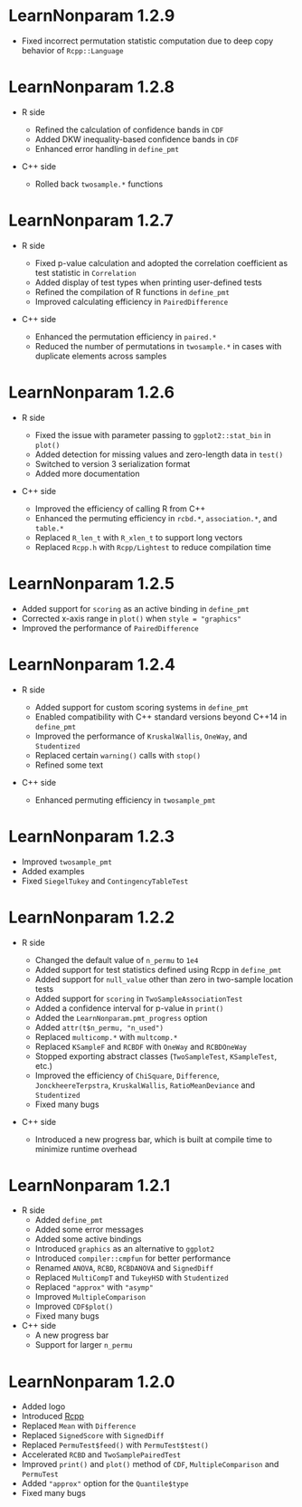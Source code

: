 # LearnNonparam 1.2.9

- Fixed incorrect permutation statistic computation due to deep copy behavior of `Rcpp::Language`

# LearnNonparam 1.2.8

- R side
  - Refined the calculation of confidence bands in `CDF`
  - Added DKW inequality-based confidence bands in `CDF`
  - Enhanced error handling in `define_pmt`

- C++ side
  - Rolled back `twosample.*` functions

# LearnNonparam 1.2.7

- R side
  - Fixed p-value calculation and adopted the correlation coefficient as test statistic in `Correlation`
  - Added display of test types when printing user-defined tests
  - Refined the compilation of R functions in `define_pmt`
  - Improved calculating efficiency in `PairedDifference`

- C++ side
  - Enhanced the permutation efficiency in `paired.*`
  - Reduced the number of permutations in `twosample.*` in cases with duplicate elements across samples

# LearnNonparam 1.2.6

- R side
  - Fixed the issue with parameter passing to `ggplot2::stat_bin` in `plot()`
  - Added detection for missing values and zero-length data in `test()`
  - Switched to version 3 serialization format
  - Added more documentation

- C++ side
  - Improved the efficiency of calling R from C++
  - Enhanced the permuting efficiency in `rcbd.*`, `association.*`, and `table.*`
  - Replaced `R_len_t` with `R_xlen_t` to support long vectors
  - Replaced `Rcpp.h` with `Rcpp/Lightest` to reduce compilation time

# LearnNonparam 1.2.5

- Added support for `scoring` as an active binding in `define_pmt`
- Corrected x-axis range in `plot()` when `style = "graphics"`
- Improved the performance of `PairedDifference`

# LearnNonparam 1.2.4

- R side
  - Added support for custom scoring systems in `define_pmt`
  - Enabled compatibility with C++ standard versions beyond C++14 in `define_pmt`
  - Improved the performance of `KruskalWallis`, `OneWay`, and `Studentized`
  - Replaced certain `warning()` calls with `stop()`
  - Refined some text

- C++ side
  - Enhanced permuting efficiency in `twosample_pmt`

# LearnNonparam 1.2.3

- Improved `twosample_pmt`
- Added examples
- Fixed `SiegelTukey` and `ContingencyTableTest`

# LearnNonparam 1.2.2

- R side
  - Changed the default value of `n_permu` to `1e4`
  - Added support for test statistics defined using Rcpp in `define_pmt`
  - Added support for `null_value` other than zero in two-sample location tests
  - Added support for `scoring` in `TwoSampleAssociationTest`
  - Added a confidence interval for p-value in `print()`
  - Added the `LearnNonparam.pmt_progress` option
  - Added `attr(t$n_permu, "n_used")`
  - Replaced `multicomp.*` with `multcomp.*`
  - Replaced `KSampleF` and `RCBDF` with `OneWay` and `RCBDOneWay`
  - Stopped exporting abstract classes (`TwoSampleTest`, `KSampleTest`, etc.)
  - Improved the efficiency of `ChiSquare`, `Difference`, `JonckheereTerpstra`, `KruskalWallis`, `RatioMeanDeviance` and `Studentized`
  - Fixed many bugs

- C++ side
  - Introduced a new progress bar, which is built at compile time to minimize runtime overhead

# LearnNonparam 1.2.1

- R side
  - Added `define_pmt`
  - Added some error messages
  - Added some active bindings
  - Introduced `graphics` as an alternative to `ggplot2`
  - Introduced `compiler::cmpfun` for better performance
  - Renamed `ANOVA`, `RCBD`, `RCBDANOVA` and `SignedDiff`
  - Replaced `MultiCompT` and `TukeyHSD` with `Studentized`
  - Replaced `"approx"` with `"asymp"`
  - Improved `MultipleComparison`
  - Improved `CDF$plot()`
  - Fixed many bugs
- C++ side
  - A new progress bar
  - Support for larger `n_permu`

# LearnNonparam 1.2.0

- Added logo
- Introduced [Rcpp](https://CRAN.R-project.org/package=Rcpp)
- Replaced `Mean` with `Difference`
- Replaced `SignedScore` with `SignedDiff`
- Replaced `PermuTest$feed()` with `PermuTest$test()`
- Accelerated `RCBD` and `TwoSamplePairedTest`
- Improved `print()` and `plot()` method of `CDF`, `MultipleComparison` and `PermuTest`
- Added `"approx"` option for the `Quantile$type`
- Fixed many bugs
